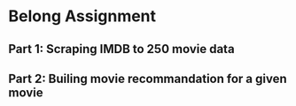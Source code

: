 # Belong Assignment

## Part 1: Scraping IMDB to 250 movie data

## Part 2: Builing movie recommandation for a given movie
